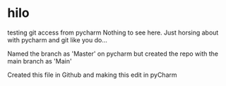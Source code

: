 # hilo
testing git access from pycharm
Nothing to see here.  Just horsing about with pycharm and git like you do...

Named the branch as 'Master' on pycharm but created the repo with the main branch as 'Main'

Created this file in Github and making this edit in pyCharm
